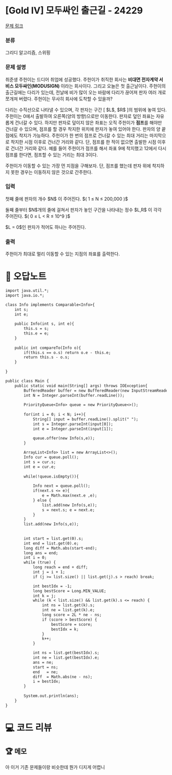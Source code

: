 # [Gold IV] 모두싸인 출근길 - 24229 

[문제 링크](https://www.acmicpc.net/problem/24229) 

### 분류

그리디 알고리즘, 스위핑

### 문제 설명

<p>취준생 주헌이는 드디어 취업에 성공했다. 주헌이가 취직한 회사는 <strong>비대면 전자계약 서비스 모두싸인(MODUSIGN) </strong>이라는 회사이다. 그리고 오늘은 첫 출근날이다. 주헌이의 출근길에는 다리가 있는데, 전날에 비가 많이 오는 바람에 다리가 끊어져 판자 여러 개로 쪼개져 버렸다. 주헌이는 무사히 회사에 도착할 수 있을까?</p>

<p>다리는 수직선으로 나타낼 수 있으며, 각 판자는 구간 [ $L$, $R$ ]의 범위에 놓여 있다. 주헌이는 0에서 출발하여 오른쪽(양의 방향)으로만 이동한다. 판자로 덮인 좌표는 자유롭게 건너갈 수 있다. 하지만 판자로 덮이지 않은 좌표는 오직 주헌이가 <strong>점프</strong>를 해야만 건너갈 수 있으며, 점프를 할 경우 착지한 위치에 판자가 놓여 있어야 한다. 판자의 양 끝점에도 착지가 가능하다. 주헌이가 한 번의 점프로 건너갈 수 있는 최대 거리는 마지막으로 착지한 시점 이후로 건너간 거리와 같다. 단, 점프를 한 적이 없으면 출발한 시점 이후로 건너간 거리와 같다. 예를 들어 주헌이가 점프를 해서 좌표 9에 착지했고 12에서 다시 점프를 한다면, 점프할 수 있는 거리는 최대 3이다.</p>

<p>주헌이가 이동할 수 있는 가장 먼 지점을 구해보자. 단, 점프를 했는데 판자 위에 착지하지 못한 경우는 이동하지 않은 것으로 간주한다.</p>

### 입력 

 <p>첫째 줄에 판자의 개수 $N$<em> </em>이 주어진다. $( 1 ≤ N ≤ 200,000 )$</p>

<p>둘째 줄부터 $N$개의 줄에 걸쳐서 판자가 놓인 구간을 나타내는 정수 $L,R$<em> </em>이 각각 주어진다. $( 0 ≤ L < R ≤ 10^9 )$</p>

<p>$L = 0$인 판자가 적어도 하나는 주어진다.   </p>

### 출력 

 <p>주헌이가 최대로 멀리 이동할 수 있는 지점의 좌표를 출력한다.</p>



#  🚀  오답노트 

```diff
import java.util.*;
import java.io.*;

class Info implements Comparable<Info>{
    int s;
    int e;
    
    public Info(int s, int e){
        this.s = s;
        this.e = e;
    }
    
    public int compareTo(Info o){
        if(this.s == o.s) return o.e - this.e;
        return this.s - o.s;
    }
    
}

public class Main {
    public static void main(String[] args) throws IOException{
        BufferedReader buffer = new BufferedReader(new InputStreamReader(System.in));
        int N = Integer.parseInt(buffer.readLine());
        
        PriorityQueue<Info> queue = new PriorityQueue<>();
            
        for(int i = 0; i < N; i++){
            String[] input = buffer.readLine().split(" ");
            int s = Integer.parseInt(input[0]);
            int e = Integer.parseInt(input[1]);
            
            queue.offer(new Info(s,e));
        }

        ArrayList<Info> list = new ArrayList<>();
        Info cur = queue.poll();
        int s = cur.s;
        int e = cur.e;
        
        while(!queue.isEmpty()){
            
            Info next = queue.poll();
            if(next.s <= e){
                e = Math.max(next.e ,e);
            } else {
                list.add(new Info(s,e));
                s = next.s; e = next.e;
            }
        }
        list.add(new Info(s,e));
        
        
        int start = list.get(0).s;
        int end = list.get(0).e;
        long diff = Math.abs(start-end);
        long ans = end;
        int i = 0;
        while (true) {
            long reach = end + diff;
            int j = i + 1;
            if (j >= list.size() || list.get(j).s > reach) break;

            int bestIdx = -1;
            long bestScore = Long.MIN_VALUE;
            int k = j;
            while (k < list.size() && list.get(k).s <= reach) {
                int ns = list.get(k).s;
                int ne = list.get(k).e;
                long score = 2L * ne - ns;
                if (score > bestScore) {
                    bestScore = score;
                    bestIdx = k;
                }
                k++;
            }

            int ns = list.get(bestIdx).s;
            int ne = list.get(bestIdx).e;
            ans = ne;
            start = ns;
            end   = ne;
            diff  = Math.abs(ne - ns);
            i = bestIdx;
        }      
        
        System.out.println(ans);
    }
}

```

# 💻 코드 리뷰




 ## 🏆 메모 

아 이거 기존 문제들이랑 비슷한데 뭔가 디지게 어렵니 